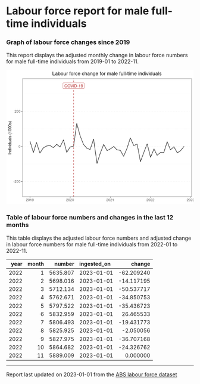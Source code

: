 Labour force report for male full-time individuals
================

### Graph of labour force changes since 2019

This report displays the adjusted monthly change in labour force numbers
for male full-time individuals from 2019-01 to 2022-11.

![](male_full-time_report_files/figure-gfm/unnamed-chunk-2-1.png)<!-- -->

### Table of labour force numbers and changes in the last 12 months

This table displays the adjusted labour force numbers and adjusted
change in labour force numbers for male full-time individuals from
2022-01 to 2022-11.

| year | month |   number | ingested_on |     change |
|-----:|------:|---------:|:------------|-----------:|
| 2022 |     1 | 5635.807 | 2023-01-01  | -62.209240 |
| 2022 |     2 | 5698.016 | 2023-01-01  | -14.117195 |
| 2022 |     3 | 5712.134 | 2023-01-01  | -50.537717 |
| 2022 |     4 | 5762.671 | 2023-01-01  | -34.850753 |
| 2022 |     5 | 5797.522 | 2023-01-01  | -35.436723 |
| 2022 |     6 | 5832.959 | 2023-01-01  |  26.465533 |
| 2022 |     7 | 5806.493 | 2023-01-01  | -19.431773 |
| 2022 |     8 | 5825.925 | 2023-01-01  |  -2.050056 |
| 2022 |     9 | 5827.975 | 2023-01-01  | -36.707168 |
| 2022 |    10 | 5864.682 | 2023-01-01  | -24.326762 |
| 2022 |    11 | 5889.009 | 2023-01-01  |   0.000000 |

------------------------------------------------------------------------

Report last updated on 2023-01-01 from the [ABS labour force
dataset](https://www.abs.gov.au/statistics/labour/employment-and-unemployment/labour-force-australia/latest-release)
